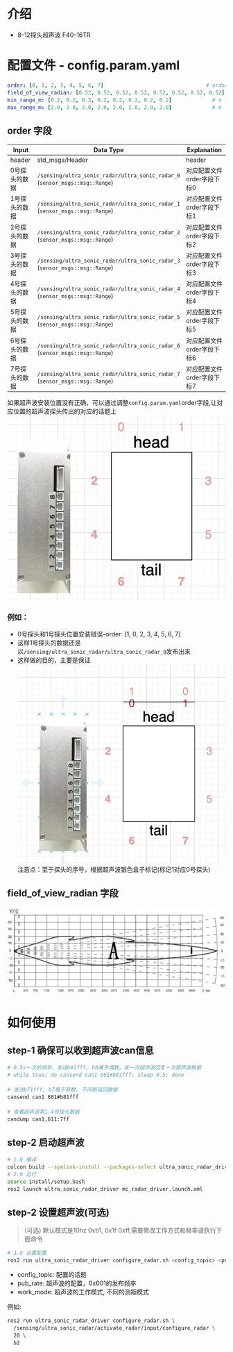 # 介绍
- 8-12探头超声波 F40-16TR

# 配置文件 - config.param.yaml
```yaml
order: [0, 1, 2, 3, 4, 5, 6, 7]                                 # order of detector 
field_of_view_radian: [0.52, 0.52, 0.52, 0.52, 0.52, 0.52, 0.52, 0.52] # radians
min_range_m: [0.2, 0.2, 0.2, 0.2, 0.2, 0.2, 0.2, 0.2]             # m
max_range_m: [2.0, 2.0, 2.0, 2.0, 2.0, 2.0, 2.0, 2.0]             # m
```
## order 字段
| Input                  | Data Type        | Explanation                            |
| ----------------------- | ---------------- | -----------                            |
| header | std_msgs/Header | header                   |
| 0号探头的数据 |`/sensing/ultra_sonic_radar/ultra_sonic_radar_0`<br>(`sensor_msgs::msg::Range`)|对应配置文件order字段下标0|
| 1号探头的数据 |`/sensing/ultra_sonic_radar/ultra_sonic_radar_1`<br>(`sensor_msgs::msg::Range`)|对应配置文件order字段下标1|
| 2号探头的数据 |`/sensing/ultra_sonic_radar/ultra_sonic_radar_2`<br>(`sensor_msgs::msg::Range`)|对应配置文件order字段下标2|
| 3号探头的数据 |`/sensing/ultra_sonic_radar/ultra_sonic_radar_3`<br>(`sensor_msgs::msg::Range`)|对应配置文件order字段下标3|
| 4号探头的数据 |`/sensing/ultra_sonic_radar/ultra_sonic_radar_4`<br>(`sensor_msgs::msg::Range`)|对应配置文件order字段下标4|
| 5号探头的数据 |`/sensing/ultra_sonic_radar/ultra_sonic_radar_5`<br>(`sensor_msgs::msg::Range`)|对应配置文件order字段下标5|
| 6号探头的数据 |`/sensing/ultra_sonic_radar/ultra_sonic_radar_6`<br>(`sensor_msgs::msg::Range`)|对应配置文件order字段下标6|
| 7号探头的数据 |`/sensing/ultra_sonic_radar/ultra_sonic_radar_7`<br>(`sensor_msgs::msg::Range`)|对应配置文件order字段下标7|

如果超声波安装位置没有正确，可以通过调整`config.param.yaml`order字段,让对应位置的超声波探头传出的对应的话题上
![](./docs/ultrasonic_installation_position.jpg)
### 例如：
 - 0号探头和1号探头位置安装错误-order: [1, 0, 2, 3, 4, 5, 6, 7] 
 - 这样1号探头的数据还是以`/sensing/ultra_sonic_radar/ultra_sonic_radar_0`发布出来
 - 这样做的目的，主要是保证
![](./docs/ultrasonic_installation_position_error.jpg)
注意点：至于探头的序号，根据超声波银色盒子标记(标记1对应0号探头)
## field_of_view_radian 字段
![](./docs/ultrasonic_FOV.jpg)


# 如何使用

## step-1 确保可以收到超声波can信息

```bash
# 0.5s一次的频率，发送b81fff, b8属于偶数，发一次超声波回复一次超声波数据
# while true; do cansend can1 601#b81fff; sleep 0.5; done

# 发送b71fff, b7属于奇数, 不间断返回数据
cansend can1 601#b81fff

# 查看超声波第1-4号探头数据
candump can1,611:7ff
```

## step-2 启动超声波

```bash
# 1.0 编译
colcon build --symlink-install --packages-select ultra_sonic_radar_driver
# 2.0 运行
source install/setup.bash 
ros2 launch ultra_sonic_radar_driver mc_radar_driver.launch.xml 
```


## step-2 设置超声波(可选)

> (可选) 默认模式是10hz 0xb1, 0x1f 0xff,需要修改工作方式和频率请执行下面命令

```bash
# 3.0 设置配置
ros2 run ultra_sonic_radar_driver configure_radar.sh <config_topic> <pub_rate> <work_mode>
```
- config_topic: 配置的话题
- pub_rate: 超声波的配置，0x601的发布频率
- work_mode: 超声波的工作模式, 不同的测距模式

例如: 

```bash
ros2 run ultra_sonic_radar_driver configure_radar.sh \
  /sensing/ultra_sonic_radar/activate_radar/input/configure_radar \
  20 \
  b2
```

